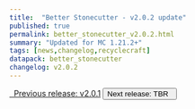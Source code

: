 ```yaml
---
title:  "Better Stonecutter - v2.0.2 update"
published: true
permalink: better_stonecutter_v2.0.2.html
summary: "Updated for MC 1.21.2+"
tags: [news,changelog,recyclecraft]
datapack: better_stonecutter
changelog: v2.0.2
---
```


<div class="btn-group">
    <a href="better_stonecutter_v2.0.1.html" role="button" class="btn btn-primary"><i class="fa fa-caret-left"></i>&nbsp; Previous release: v2.0.1</a>
    <button role="button" class="btn btn-default disabled">Next release: TBR &nbsp;<i class="fa fa-caret-right"></i> </button>
</div>